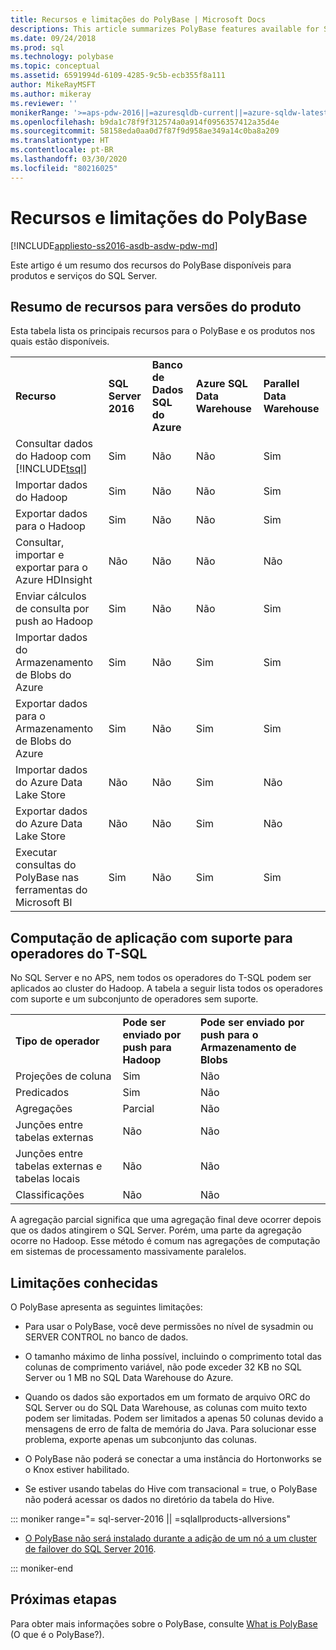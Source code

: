 ```yaml
---
title: Recursos e limitações do PolyBase | Microsoft Docs
descriptions: This article summarizes PolyBase features available for SQL Server products and services. It lists T-SQL operators supported for pushdown and known limitations.
ms.date: 09/24/2018
ms.prod: sql
ms.technology: polybase
ms.topic: conceptual
ms.assetid: 6591994d-6109-4285-9c5b-ecb355f8a111
author: MikeRayMSFT
ms.author: mikeray
ms.reviewer: ''
monikerRange: '>=aps-pdw-2016||=azuresqldb-current||=azure-sqldw-latest||>=sql-server-2016||=sqlallproducts-allversions||>=sql-server-linux-2017||=azuresqldb-mi-current'
ms.openlocfilehash: b9da1c78f9f312574a0a914f0956357412a35d4e
ms.sourcegitcommit: 58158eda0aa0d7f87f9d958ae349a14c0ba8a209
ms.translationtype: HT
ms.contentlocale: pt-BR
ms.lasthandoff: 03/30/2020
ms.locfileid: "80216025"
---
```

# <a name="polybase-features-and-limitations"></a>Recursos e limitações do PolyBase

[!INCLUDE[appliesto-ss2016-asdb-asdw-pdw-md](../../includes/tsql-appliesto-ss2016-all-md.md)]

Este artigo é um resumo dos recursos do PolyBase disponíveis para produtos e serviços do SQL Server.  
  
## <a name="feature-summary-for-product-releases"></a>Resumo de recursos para versões do produto

Esta tabela lista os principais recursos para o PolyBase e os produtos nos quais estão disponíveis.  
  
||||||
|-|-|-|-|-|   
|**Recurso**|**SQL Server 2016**|**Banco de Dados SQL do Azure**|**Azure SQL Data Warehouse**|**Parallel Data Warehouse**| 
|Consultar dados do Hadoop com [!INCLUDE[tsql](../../includes/tsql-md.md)]|Sim|Não|Não|Sim|
|Importar dados do Hadoop|Sim|Não|Não|Sim|
|Exportar dados para o Hadoop  |Sim|Não|Não| Sim|
|Consultar, importar e exportar para o Azure HDInsight |Não|Não|Não|Não
|Enviar cálculos de consulta por push ao Hadoop|Sim|Não|Não|Sim|  
|Importar dados do Armazenamento de Blobs do Azure|Sim|Não|Sim|Sim| 
|Exportar dados para o Armazenamento de Blobs do Azure|Sim|Não|Sim|Sim|  
|Importar dados do Azure Data Lake Store|Não|Não|Sim|Não|    
|Exportar dados do Azure Data Lake Store|Não|Não|Sim|Não|
|Executar consultas do PolyBase nas ferramentas do Microsoft BI|Sim|Não|Sim|Sim|   

## <a name="pushdown-computation-supported-by-t-sql-operators"></a>Computação de aplicação com suporte para operadores do T-SQL

No SQL Server e no APS, nem todos os operadores do T-SQL podem ser aplicados ao cluster do Hadoop. A tabela a seguir lista todos os operadores com suporte e um subconjunto de operadores sem suporte. 

||||
|-|-|-| 
|**Tipo de operador**|**Pode ser enviado por push para Hadoop**|**Pode ser enviado por push para o Armazenamento de Blobs**|
|Projeções de coluna|Sim|Não|
|Predicados|Sim|Não|
|Agregações|Parcial|Não|
|Junções entre tabelas externas|Não|Não|
|Junções entre tabelas externas e tabelas locais|Não|Não|
|Classificações|Não|Não|

A agregação parcial significa que uma agregação final deve ocorrer depois que os dados atingirem o SQL Server. Porém, uma parte da agregação ocorre no Hadoop. Esse método é comum nas agregações de computação em sistemas de processamento massivamente paralelos.  

## <a name="known-limitations"></a>Limitações conhecidas

O PolyBase apresenta as seguintes limitações:

- Para usar o PolyBase, você deve permissões no nível de sysadmin ou SERVER CONTROL no banco de dados.

- O tamanho máximo de linha possível, incluindo o comprimento total das colunas de comprimento variável, não pode exceder 32 KB no SQL Server ou 1 MB no SQL Data Warehouse do Azure.

- Quando os dados são exportados em um formato de arquivo ORC do SQL Server ou do SQL Data Warehouse, as colunas com muito texto podem ser limitadas. Podem ser limitados a apenas 50 colunas devido a mensagens de erro de falta de memória do Java. Para solucionar esse problema, exporte apenas um subconjunto das colunas.

- O PolyBase não poderá se conectar a uma instância do Hortonworks se o Knox estiver habilitado.

- Se estiver usando tabelas do Hive com transacional = true, o PolyBase não poderá acessar os dados no diretório da tabela do Hive.

<!--SQL Server 2016-->
::: moniker range="= sql-server-2016 || =sqlallproducts-allversions"

- [O PolyBase não será instalado durante a adição de um nó a um cluster de failover do SQL Server 2016](https://support.microsoft.com/help/3173087/fix-polybase-feature-doesn-t-install-when-you-add-a-node-to-a-sql-server-2016-failover-cluster).

::: moniker-end

## <a name="next-steps"></a>Próximas etapas

Para obter mais informações sobre o PolyBase, consulte [What is PolyBase](polybase-guide.md) (O que é o PolyBase?).
